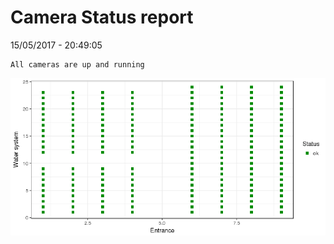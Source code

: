 Camera Status report
================
15/05/2017 - 20:49:05

    All cameras are up and running

![](camreport_files/figure-markdown_github/unnamed-chunk-2-1.png)
